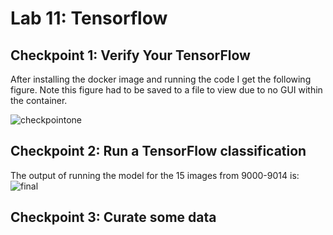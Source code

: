 # Lab 11: Tensorflow

## Checkpoint 1: Verify Your TensorFlow

After installing the docker image and running the code I get the following figure. Note this figure had to be saved to a file to view due to no GUI within the container.

![checkpointone](https://user-images.githubusercontent.com/49171429/183103975-47e89082-fa9e-4a1d-95e4-39addb887fbb.png)

## Checkpoint 2: Run a TensorFlow classification
The output of running the model for the 15 images from 9000-9014 is:
![final](https://user-images.githubusercontent.com/49171429/183111611-3c61d2f0-d413-40f3-b1f8-f5491135255f.png)


## Checkpoint 3: Curate some data
